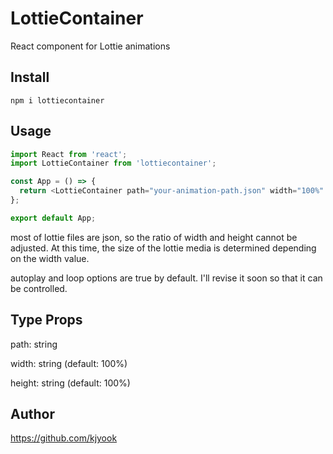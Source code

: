 # LottieContainer
React component for Lottie animations

## Install
```npm i lottiecontainer```

## Usage
```javascript
import React from 'react';
import LottieContainer from 'lottiecontainer';

const App = () => {
  return <LottieContainer path="your-animation-path.json" width="100%" height="100%" />;
};

export default App;
```
most of lottie files are json, so the ratio of width and height cannot be adjusted. At this time, the size of the lottie media is determined depending on the width value.

autoplay and loop options are true by default. I'll revise it soon so that it can be controlled.

## Type Props
path: string



width: string (default: 100%)



height: string (default: 100%)

## Author
https://github.com/kjyook